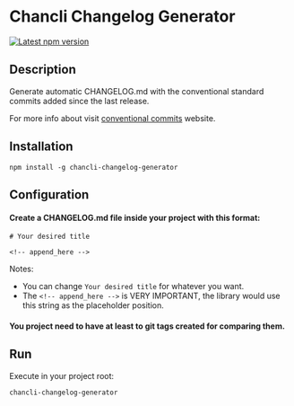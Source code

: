 # Chancli Changelog Generator

[![Latest npm version](https://img.shields.io/npm/v/chancli-changelog-generator.svg)](https://www.npmjs.com/package/chancli-changelog-generator)

## Description

Generate automatic CHANGELOG.md with the conventional standard commits added since the last release.

For more info about visit [conventional commits](https://www.conventionalcommits.org/) website.

## Installation

```npm install -g chancli-changelog-generator```

## Configuration

#### Create a CHANGELOG.md file inside your project with this format:

```
# Your desired title

<!-- append_here -->
```

Notes: 
- You can change `Your desired title` for whatever you want.
- The `<!-- append_here -->` is VERY IMPORTANT, the library would use this string as the placeholder position.

#### You project need to have at least to git tags created for comparing them.

## Run

Execute in your project root:

```chancli-changelog-generator```
